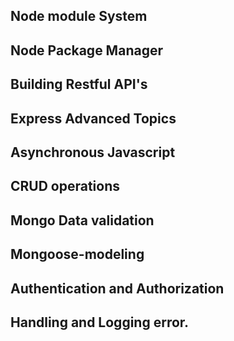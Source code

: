 ## Node module System
## Node Package Manager
## Building Restful API's
## Express Advanced Topics
## Asynchronous Javascript
## CRUD operations
## Mongo Data validation
## Mongoose-modeling
## Authentication and Authorization
## Handling and Logging error.